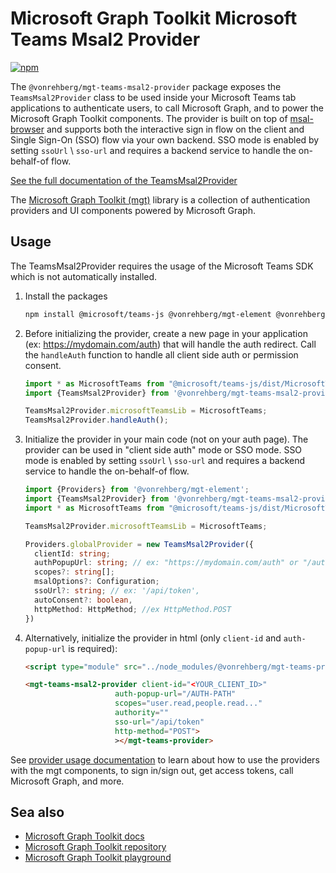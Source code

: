 # Microsoft Graph Toolkit Microsoft Teams Msal2 Provider

[![npm](https://img.shields.io/npm/v/@vonrehberg/mgt-teams-msal2-provider?style=for-the-badge)](https://www.npmjs.com/package/@vonrehberg/mgt-teams-msal2-provider)

The `@vonrehberg/mgt-teams-msal2-provider` package exposes the `TeamsMsal2Provider` class to be used inside your Microsoft Teams tab applications to authenticate users, to call Microsoft Graph, and to power the Microsoft Graph Toolkit components. The provider is built on top of [msal-browser](https://github.com/AzureAD/microsoft-authentication-library-for-js/tree/dev/lib/msal-browser) and supports both the interactive sign in flow on the client and Single Sign-On (SSO) flow via your own backend. SSO mode is enabled by setting `ssoUrl` \ `sso-url` and requires a backend service to handle the on-behalf-of flow.

[See the full documentation of the TeamsMsal2Provider](https://learn.microsoft.com/graph/toolkit/providers/teams-msal2)

The [Microsoft Graph Toolkit (mgt)](https://aka.ms/mgt) library is a collection of authentication providers and UI components powered by Microsoft Graph. 

## Usage

The TeamsMsal2Provider requires the usage of the Microsoft Teams SDK which is not automatically installed.

1. Install the packages

    ```bash
    npm install @microsoft/teams-js @vonrehberg/mgt-element @vonrehberg/mgt-teams-msal2-provider
    ```

1. Before initializing the provider, create a new page in your application (ex: https://mydomain.com/auth) that will handle the auth redirect. Call the `handleAuth` function to handle all client side auth or permission consent.

    ```ts
    import * as MicrosoftTeams from "@microsoft/teams-js/dist/MicrosoftTeams";
    import {TeamsMsal2Provider} from '@vonrehberg/mgt-teams-msal2-provider';

    TeamsMsal2Provider.microsoftTeamsLib = MicrosoftTeams;
    TeamsMsal2Provider.handleAuth();
    ```

3. Initialize the provider in your main code (not on your auth page). The provider can be used in "client side auth" mode or SSO mode. SSO mode is enabled by setting `ssoUrl` \ `sso-url` and requires a backend service to handle the on-behalf-of flow.

    ```ts
    import {Providers} from '@vonrehberg/mgt-element';
    import {TeamsMsal2Provider} from '@vonrehberg/mgt-teams-msal2-provider';
    import * as MicrosoftTeams from "@microsoft/teams-js/dist/MicrosoftTeams";

    TeamsMsal2Provider.microsoftTeamsLib = MicrosoftTeams;

    Providers.globalProvider = new TeamsMsal2Provider({
      clientId: string;
      authPopupUrl: string; // ex: "https://mydomain.com/auth" or "/auth"
      scopes?: string[];
      msalOptions?: Configuration;
      ssoUrl?: string; // ex: '/api/token',
      autoConsent?: boolean,
      httpMethod: HttpMethod; //ex HttpMethod.POST
    })
    ```

3. Alternatively, initialize the provider in html (only `client-id` and `auth-popup-url` is required):

    ```html
    <script type="module" src="../node_modules/@vonrehberg/mgt-teams-provider/dist/es6/index.js" />

    <mgt-teams-msal2-provider client-id="<YOUR_CLIENT_ID>"
                        auth-popup-url="/AUTH-PATH"
                        scopes="user.read,people.read..." 
                        authority=""
                        sso-url="/api/token" 
                        http-method="POST">
                        ></mgt-teams-provider>
    ```

See [provider usage documentation](https://learn.microsoft.com/graph/toolkit/providers) to learn about how to use the providers with the mgt components, to sign in/sign out, get access tokens, call Microsoft Graph, and more.

## Sea also
* [Microsoft Graph Toolkit docs](https://aka.ms/mgt-docs)
* [Microsoft Graph Toolkit repository](https://aka.ms/mgt)
* [Microsoft Graph Toolkit playground](https://mgt.dev)
